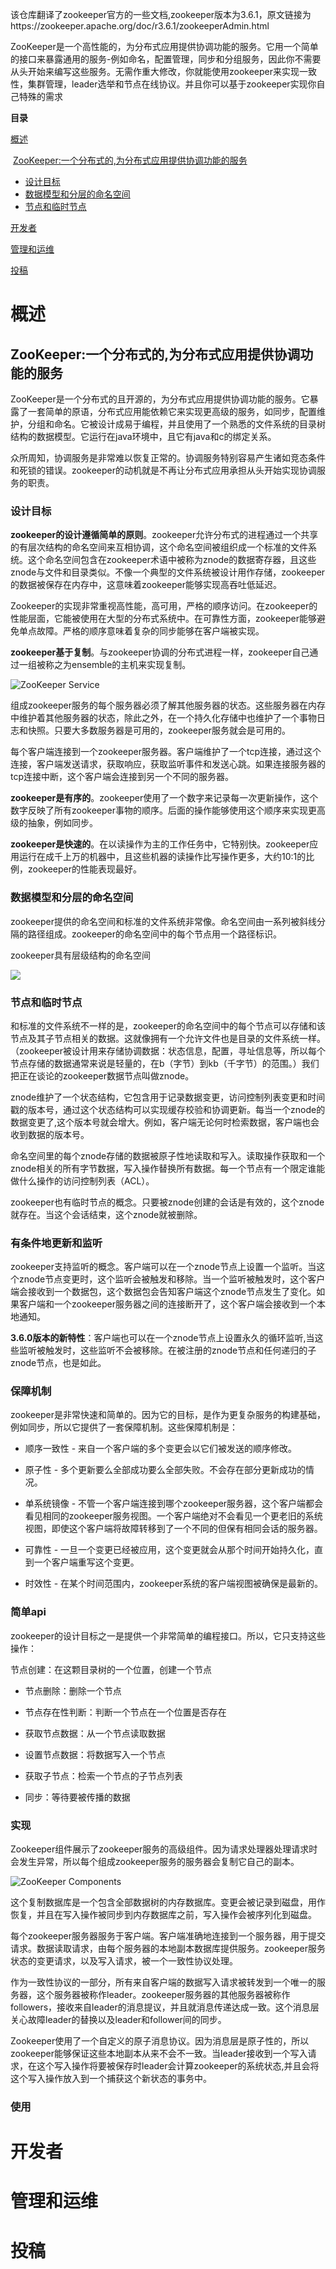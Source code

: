该仓库翻译了zookeeper官方的一些文档,zookeeper版本为3.6.1，原文链接为https://zookeeper.apache.org/doc/r3.6.1/zookeeperAdmin.html

ZooKeeper是一个高性能的，为分布式应用提供协调功能的服务。它用一个简单的接口来暴露通用的服务-例如命名，配置管理，同步和分组服务，因此你不需要从头开始来编写这些服务。无需作重大修改，你就能使用zookeeper来实现一致性，集群管理，leader选举和节点在线协议。并且你可以基于zookeeper实现你自己特殊的需求

**目录**

[概述](#概述)

​	[ZooKeeper:一个分布式的,为分布式应用提供协调功能的服务](#ZooKeeper一个分布式的为分布式应用提供协调功能的服务)

- [设计目标](#设计目标)
- [数据模型和分层的命名空间](#数据模型和分层的命名空间)
- [节点和临时节点](#节点和临时节点)

[开发者](#开发者)

[管理和运维](#管理和运维)

[投稿](#投稿)

# 概述

## ZooKeeper:一个分布式的,为分布式应用提供协调功能的服务

ZooKeeper是一个分布式的且开源的，为分布式应用提供协调功能的服务。它暴露了一套简单的原语，分布式应用能依赖它来实现更高级的服务，如同步，配置维护，分组和命名。它被设计成易于编程，并且使用了一个熟悉的文件系统的目录树结构的数据模型。它运行在java环境中，且它有java和c的绑定关系。

众所周知，协调服务是非常难以恢复正常的。协调服务特别容易产生诸如竞态条件和死锁的错误。zookeeper的动机就是不再让分布式应用承担从头开始实现协调服务的职责。

### 设计目标

**zookeeper的设计遵循简单的原则**。zookeeper允许分布式的进程通过一个共享的有层次结构的命名空间来互相协调，这个命名空间被组织成一个标准的文件系统。这个命名空间包含在zookeeper术语中被称为znode的数据寄存器，且这些znode与文件和目录类似。不像一个典型的文件系统被设计用作存储，zookeeper的数据被保存在内存中，这意味着zookeeper能够实现高吞吐低延迟。

Zookeeper的实现非常重视高性能，高可用，严格的顺序访问。在zookeeper的性能层面，它能被使用在大型的分布式系统中。在可靠性方面，zookeeper能够避免单点故障。严格的顺序意味着复杂的同步能够在客户端被实现。

**zookeeper基于复制**。与zookeeper协调的分布式进程一样，zookeeper自己通过一组被称之为ensemble的主机来实现复制。

![ZooKeeper Service](https://zookeeper.apache.org/doc/r3.6.1/images/zkservice.jpg)

组成zookeeper服务的每个服务器必须了解其他服务器的状态。这些服务器在内存中维护着其他服务器的状态，除此之外，在一个持久化存储中也维护了一个事物日志和快照。只要大多数服务器是可用的，zookeeper服务就会是可用的。

每个客户端连接到一个zookeeper服务器。客户端维护了一个tcp连接，通过这个连接，客户端发送请求，获取响应，获取监听事件和发送心跳。如果连接服务器的tcp连接中断，这个客户端会连接到另一个不同的服务器。

**zookeeper是有序的**。zookeeper使用了一个数字来记录每一次更新操作，这个数字反映了所有zookeeper事物的顺序。后面的操作能够使用这个顺序来实现更高级的抽象，例如同步。

**zookeeper是快速的**。在以读操作为主的工作任务中，它特别快。zookeeper应用运行在成千上万的机器中，且这些机器的读操作比写操作更多，大约10:1的比例，zookeeper的性能表现最好。

### 数据模型和分层的命名空间

zookeeper提供的命名空间和标准的文件系统非常像。命名空间由一系列被斜线分隔的路径组成。zookeeper的命名空间中的每个节点用一个路径标识。

zookeeper具有层级结构的命名空间

![](https://zookeeper.apache.org/doc/r3.6.1/images/zknamespace.jpg)

### **节点和临时节点**

和标准的文件系统不一样的是，zookeeper的命名空间中的每个节点可以存储和该节点及其子节点相关的数据。这就像拥有一个允许文件也是目录的文件系统一样。（zookeeper被设计用来存储协调数据：状态信息，配置，寻址信息等，所以每个节点存储的数据通常来说是轻量的，在b（字节）到kb（千字节）的范围。）我们把正在谈论的zookeeper数据节点叫做znode。

znode维护了一个状态结构，它包含用于记录数据变更，访问控制列表变更和时间戳的版本号，通过这个状态结构可以实现缓存校验和协调更新。每当一个znode的数据变更了,这个版本号就会增大。例如，客户端无论何时检索数据，客户端也会收到数据的版本号。

命名空间里的每个znode存储的数据被原子性地读取和写入。读取操作获取和一个znode相关的所有字节数据，写入操作替换所有数据。每一个节点有一个限定谁能做什么操作的访问控制列表（ACL）。

zookeeper也有临时节点的概念。只要被znode创建的会话是有效的，这个znode就存在。当这个会话结束，这个znode就被删除。

### **有条件地更新和监听**

zookeeper支持监听的概念。客户端可以在一个znode节点上设置一个监听。当这个znode节点变更时，这个监听会被触发和移除。当一个监听被触发时，这个客户端会接收到一个数据包，这个数据包会告知客户端这个znode节点发生了变化。如果客户端和一个zookeeper服务器之间的连接断开了，这个客户端会接收到一个本地通知。

**3.6.0版本的新特性**：客户端也可以在一个znode节点上设置永久的循环监听,当这些监听被触发时，这些监听不会被移除。在被注册的znode节点和任何递归的子znode节点，也是如此。

### **保障机制**

zookeeper是非常快速和简单的。因为它的目标，是作为更复杂服务的构建基础，例如同步，所以它提供了一套保障机制。这些保障机制是：

- 顺序一致性 - 来自一个客户端的多个变更会以它们被发送的顺序修改。

- 原子性 - 多个更新要么全部成功要么全部失败。不会存在部分更新成功的情况。

- 单系统镜像 - 不管一个客户端连接到哪个zookeeper服务器，这个客户端都会看见相同的zookeeper服务视图。一个客户端绝对不会看见一个更老旧的系统视图，即使这个客户端将故障转移到了一个不同的但保有相同会话的服务器。

- 可靠性 - 一旦一个变更已经被应用，这个变更就会从那个时间开始持久化，直到一个客户端重写这个变更。

- 时效性 - 在某个时间范围内，zookeeper系统的客户端视图被确保是最新的。

### **简单api**

zookeeper的设计目标之一是提供一个非常简单的编程接口。所以，它只支持这些操作：

节点创建：在这颗目录树的一个位置，创建一个节点

- 节点删除：删除一个节点

- 节点存在性判断：判断一个节点在一个位置是否存在

- 获取节点数据：从一个节点读取数据

- 设置节点数据：将数据写入一个节点

- 获取子节点：检索一个节点的子节点列表

- 同步：等待要被传播的数据

### 实现

Zookeeper组件展示了zookeeper服务的高级组件。因为请求处理器处理请求时会发生异常，所以每个组成zookeeper服务的服务器会复制它自己的副本。

![ZooKeeper Components](https://zookeeper.apache.org/doc/r3.6.1/images/zkcomponents.jpg)

这个复制数据库是一个包含全部数据树的内存数据库。变更会被记录到磁盘，用作恢复，并且在写入操作被同步到内存数据库之前，写入操作会被序列化到磁盘。

每个zookeeper服务器服务于客户端。客户端准确地连接到一个服务器，用于提交请求。数据读取请求，由每个服务器的本地副本数据库提供服务。zookeeper服务状态的变更请求，以及写入请求，被一个一致性协议处理。

作为一致性协议的一部分，所有来自客户端的数据写入请求被转发到一个唯一的服务器，这个服务器被称作leader。zookeeper服务器的其他服务器被称作followers，接收来自leader的消息提议，并且就消息传递达成一致。这个消息层关心故障leader的替换以及leader和follower间的同步。

Zookeeper使用了一个自定义的原子消息协议。因为消息层是原子性的，所以zookeeper能够保证这些本地副本从来不会不一致。当leader接收到一个写入请求，在这个写入操作将要被保存时leader会计算zookeeper的系统状态,并且会将这个写入操作放入到一个捕获这个新状态的事务中。

### 使用



# 开发者

# 管理和运维

# 投稿



